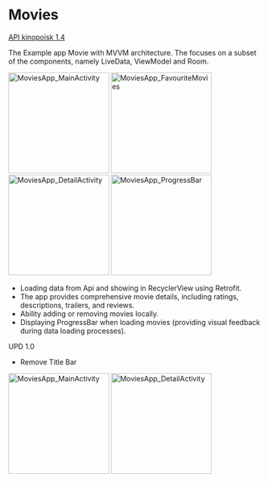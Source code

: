 # Movies
[API kinopoisk 1.4](https://api.kinopoisk.dev/documentation/)

The Example app Movie with MVVM architecture. The focuses on a subset of the components, namely LiveData, ViewModel and Room.
<p>
  
 <img width="200px" src="https://github.com/unoth/Movies/assets/96779254/85c603e7-c99f-47a5-84ca-f6097c69dfa7" alt="MoviesApp_MainActivity"/>
 <img width="200px" src="https://github.com/unoth/Movies/assets/96779254/0048e0b6-2a40-4b40-a9af-a8f3ead42390" alt="MoviesApp_FavouriteMovies"/>
 <img width="200px" src="https://github.com/unoth/Movies/assets/96779254/ec9ba70b-1d6c-4129-8469-0e1ec5d80499" alt="MoviesApp_DetailActivity"/>
 <img width="200px" src="https://github.com/unoth/Movies/assets/96779254/2a854135-02ad-4505-8a4f-e048cf1f7111" alt="MoviesApp_ProgressBar"/>

</p>

- Loading data from Api and showing in RecyclerView using Retrofit.
- The app provides comprehensive movie details, including ratings, descriptions, trailers, and reviews.
- Ability adding or removing movies locally.
- Displaying ProgressBar when loading movies (providing visual feedback during data loading processes).

UPD 1.0
- Remove Title Bar
 <img width="200px" src="https://github.com/unoth/Movies-MVVM/assets/96779254/3b5a4dd1-40e4-4d35-bc57-bba39dc6c665" alt="MoviesApp_MainActivity"/>
 <img width="200px" src="https://github.com/unoth/Movies-MVVM/assets/96779254/2bbb0d98-b3b6-419d-ab2e-47032c56bb4b" alt="MoviesApp_DetailActivity"/>

